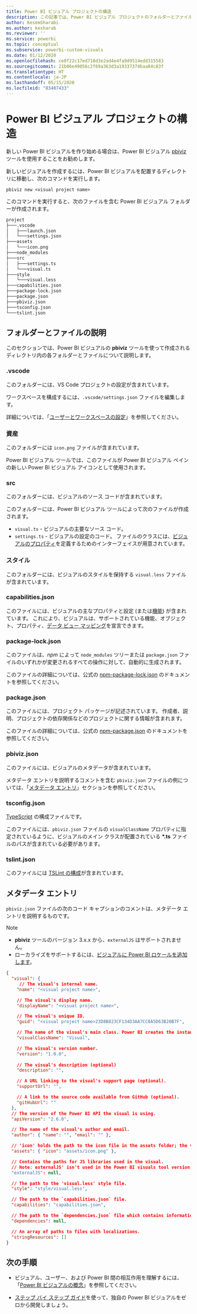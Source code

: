 ```yaml
---
title: Power BI ビジュアル プロジェクトの構造
description: この記事では、Power BI ビジュアル プロジェクトのフォルダーとファイルの構造について説明します。
author: KesemSharabi
ms.author: kesharab
ms.reviewer: ''
ms.service: powerbi
ms.topic: conceptual
ms.subservice: powerbi-custom-visuals
ms.date: 01/12/2020
ms.openlocfilehash: ce0f22c17ed718d3e2ad4e4fa9d9514edd315583
ms.sourcegitcommit: 21b06e49056c2f69a363d3a19337374baa84c83f
ms.translationtype: HT
ms.contentlocale: ja-JP
ms.lasthandoff: 05/15/2020
ms.locfileid: "83407433"
---
```

# <a name="power-bi-visual-project-structure"></a>Power BI ビジュアル プロジェクトの構造

新しい Power BI ビジュアルを作り始める場合は、Power BI ビジュアル [pbiviz](https://www.npmjs.com/package/powerbi-visuals-tools) ツールを使用することをお勧めします。

新しいビジュアルを作成するには、Power BI ビジュアルを配置するディレクトリに移動し、次のコマンドを実行します。

`pbiviz new <visual project name>`

このコマンドを実行すると、次のファイルを含む Power BI ビジュアル フォルダーが作成されます。

```markdown
project
├───.vscode
│   ├───launch.json
│   └───settings.json
├───assets
│   └───icon.png
├───node_modules
├───src
│   ├───settings.ts
│   └───visual.ts
├───style
│   └───visual.less
├───capabilities.json
├───package-lock.json
├───package.json
├───pbiviz.json
├───tsconfig.json
└───tslint.json
```

## <a name="folder-and-file-description"></a>フォルダーとファイルの説明

このセクションでは、Power BI ビジュアルの **pbiviz** ツールを使って作成されるディレクトリ内の各フォルダーとファイルについて説明します。  

### <a name="vscode"></a>.vscode

このフォルダーには、VS Code プロジェクトの設定が含まれています。

ワークスペースを構成するには、`.vscode/settings.json` ファイルを編集します。

詳細については、「[ユーザーとワークスペースの設定](https://code.visualstudio.com/docs/getstarted/settings)」を参照してください。

### <a name="assets"></a>資産

このフォルダーには `icon.png` ファイルが含まれています。

Power BI ビジュアル ツールでは、このファイルが Power BI ビジュアル ペインの新しい Power BI ビジュアル アイコンとして使用されます。

### <a name="src"></a>src

このフォルダーには、ビジュアルのソース コードが含まれています。

このフォルダーには、Power BI ビジュアル ツールによって次のファイルが作成されます。
* `visual.ts` - ビジュアルの主要なソース コード。
* `settings.ts` - ビジュアルの設定のコード。 ファイルのクラスには、[ビジュアルのプロパティ](./objects-properties.md#properties)を定義するためのインターフェイスが用意されています。

### <a name="style"></a>スタイル

このフォルダーには、ビジュアルのスタイルを保持する `visual.less` ファイルが含まれています。

### <a name="capabilitiesjson"></a>capabilities.json

このファイルには、ビジュアルの主なプロパティと設定 (または[機能](./capabilities.md)) が含まれています。 これにより、ビジュアルは、サポートされている機能、オブジェクト、プロパティ、[データ ビュー マッピング](./dataview-mappings.md)を宣言できます。

### <a name="package-lockjson"></a>package-lock.json

このファイルは、*npm* によって `node_modules` ツリーまたは `package.json` ファイルのいずれかが変更されるすべての操作に対して、自動的に生成されます。

このファイルの詳細については、公式の [npm-package-lock.json](https://docs.npmjs.com/files/package-lock.json) のドキュメントを参照してください。

### <a name="packagejson"></a>package.json

このファイルには、プロジェクト パッケージが記述されています。 作成者、説明、プロジェクトの依存関係などのプロジェクトに関する情報が含まれます。

このファイルの詳細については、公式の [npm-package.json](https://docs.npmjs.com/files/package.json.html) のドキュメントを参照してください。

### <a name="pbivizjson"></a>pbiviz.json

このファイルには、ビジュアルのメタデータが含まれています。

メタデータ エントリを説明するコメントを含む `pbiviz.json` ファイルの例については、「[メタデータ エントリ](#metadata-entries)」セクションを参照してください。

### <a name="tsconfigjson"></a>tsconfig.json

[TypeScript](https://www.typescriptlang.org/docs/handbook/tsconfig-json.html) の構成ファイルです。

このファイルには、`pbiviz.json` ファイルの `visualClassName` プロパティに指定されているように、ビジュアルのメイン クラスが配置されている **\*.ts** ファイルのパスが含まれている必要があります。

### <a name="tslintjson"></a>tslint.json

このファイルには [TSLint の構成](https://palantir.github.io/tslint/usage/configuration/)が含まれています。

## <a name="metadata-entries"></a>メタデータ エントリ

`pbiviz.json` ファイルの次のコード キャプションのコメントは、メタデータ エントリを説明するものです。

> [!NOTE]
> * **pbiviz** ツールのバージョン 3.x.x から、`externalJS` はサポートされません。
> * ローカライズをサポートするには、[ビジュアルに Power BI ロケールを追加します](./localization.md)。

```json
{
  "visual": {
     // The visual's internal name.
    "name": "<visual project name>",

    // The visual's display name.
    "displayName": "<visual project name>",

    // The visual's unique ID.
    "guid": "<visual project name>23D8B823CF134D3AA7CC0A5D63B20B7F",

    // The name of the visual's main class. Power BI creates the instance of this class to start using the visual in a Power BI report.
    "visualClassName": "Visual",

    // The visual's version number.
    "version": "1.0.0",
    
    // The visual's description (optional)
    "description": "",

    // A URL linking to the visual's support page (optional).
    "supportUrl": "",

    // A link to the source code available from GitHub (optional).
    "gitHubUrl": ""
  },
  // The version of the Power BI API the visual is using.
  "apiVersion": "2.6.0",

  // The name of the visual's author and email.
  "author": { "name": "", "email": "" },

  // 'icon' holds the path to the icon file in the assets folder; the visual's display icon.
  "assets": { "icon": "assets/icon.png" },

  // Contains the paths for JS libraries used in the visual.
  // Note: externalJS' isn't used in the Power BI visuals tool version 3.x.x or higher.
  "externalJS": null,

  // The path to the 'visual.less' style file.
  "style": "style/visual.less",

  // The path to the `capabilities.json` file.
  "capabilities": "capabilities.json",

  // The path to the `dependencies.json` file which contains information about R packages used in R based visuals.
  "dependencies": null,

  // An array of paths to files with localizations.
  "stringResources": []
}
```

## <a name="next-steps"></a>次の手順

* ビジュアル、ユーザー、および Power BI 間の相互作用を理解するには、「[Power BI ビジュアルの概念](./power-bi-visuals-concept.md)」を参照してください。

* [ステップ バイ ステップ ガイド](./custom-visual-develop-tutorial.md)を使って、独自の Power BI ビジュアルをゼロから開発しましょう。
